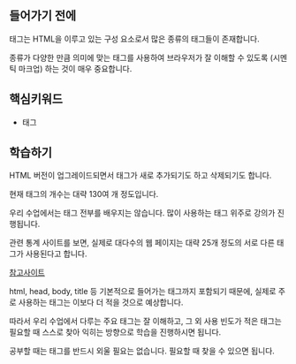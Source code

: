 
## 들어가기 전에

태그는 HTML을 이루고 있는 구성 요소로서 많은 종류의 태그들이 존재합니다.

종류가 다양한 만큼 의미에 맞는 태그를 사용하여 브라우저가 잘 이해할 수 있도록 (시멘틱 마크업) 하는 것이 매우 중요합니다.

## 핵심키워드

+ 태그

## 학습하기

HTML 버전이 업그레이드되면서 태그가 새로 추가되기도 하고 삭제되기도 합니다.

현재 태그의 개수는 대략 130여 개 정도입니다.

 

우리 수업에서는 태그 전부를 배우지는 않습니다. 많이 사용하는 태그 위주로 강의가 진행됩니다. 

관련 통계 사이트를 보면, 실제로 대다수의 웹 페이지는 대략 25개 정도의 서로 다른 태그가 사용된다고 합니다.

[참고사이트]( https://www.advancedwebranking.com/html/#overview )

 

html, head, body, title 등 기본적으로 들어가는 태그까지 포함되기 때문에, 실제로 주로 사용하는 태그는 이보다 더 적을 것으로 예상합니다.

따라서 우리 수업에서 다루는 주요 태그는 잘 이해하고, 그 외 사용 빈도가 적은 태그는 필요할 때 스스로 찾아 익히는 방향으로 학습을 진행하시면 됩니다.

공부할 때는 태그를 반드시 외울 필요는 없습니다. 필요할 때 찾을 수 있으면 됩니다.

 

